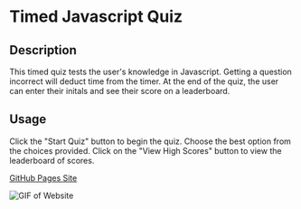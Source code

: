 # Timed Javascript Quiz

## Description
This timed quiz tests the user's knowledge in Javascript. Getting a question incorrect will deduct time from the timer. At the end of the quiz, the user can enter their initals and see their score on a leaderboard.  


## Usage

Click the "Start Quiz" button to begin the quiz. Choose the best option from the choices provided.  Click on the "View High Scores" button to view the leaderboard of scores. 

[GitHub Pages Site](https://kevinatwood.github.io/timed-quiz/)

![GIF of Website](./assets/images/Timed%20Quiz%20gif.gif)